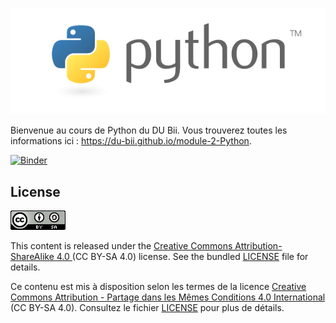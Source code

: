![](img/logo_python.png)

Bienvenue au cours de Python du DU Bii. Vous trouverez toutes les informations ici : <https://du-bii.github.io/module-2-Python>.

[![Binder](https://mybinder.org/badge_logo.svg)](https://mybinder.org/v2/gh/DU-Bii/module-2-Python/HEAD?urlpath=lab/tree/notebooks)

## License

![](img/CC-BY-SA.png)

This content is released under the [Creative Commons Attribution-ShareAlike 4.0 ](https://creativecommons.org/licenses/by-sa/4.0/deed.en) (CC BY-SA 4.0) license. See the bundled [LICENSE](LICENSE.txt) file for details.

Ce contenu est mis à disposition selon les termes de la licence [Creative Commons Attribution - Partage dans les Mêmes Conditions 4.0 International](https://creativecommons.org/licenses/by-sa/4.0/deed.fr) (CC BY-SA 4.0). Consultez le fichier [LICENSE](LICENSE.txt) pour plus de détails.
